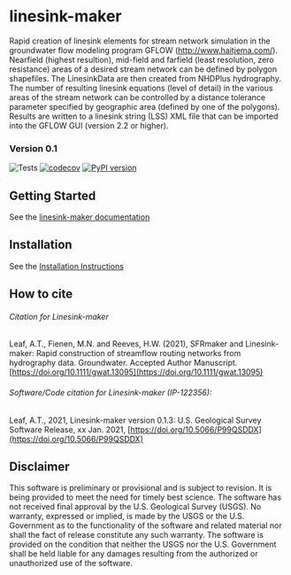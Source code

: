 linesink-maker
===
Rapid creation of linesink elements for stream network simulation in the groundwater flow modeling program GFLOW (<http://www.haitjema.com/>). Nearfield (highest resultion), mid-field and farfield (least resolution, zero resistance) areas of a desired stream network can be defined by polygon shapefiles. The LinesinkData are then created from NHDPlus hydrography. The number of resulting linesink equations (level of detail) in the various areas of the stream network can be controlled by a distance tolerance parameter specified by geographic area (defined by one of the polygons). Results are written to a linesink string (LSS) XML file that can be imported into the GFLOW GUI (version 2.2 or higher).
 
### Version 0.1

![Tests](https://github.com/usgs/linesink-maker/workflows/Tests/badge.svg)
[![codecov](https://codecov.io/gh/usgs/linesink-maker/branch/develop/graph/badge.svg)](https://codecov.io/gh/usgs/linesink-maker)
[![PyPI version](https://badge.fury.io/py/linesink-maker.svg)](https://badge.fury.io/py/linesink-maker)



Getting Started
----------------------------------------------- 
See the [linesink-maker documentation](https://usgs.github.io/linesink-maker/index.html)


Installation
-----------------------------------------------
See the [Installation Instructions](https://usgs.github.io/linesink-maker/latest/installation.html)

How to cite
--------------
###### Citation for Linesink-maker

Leaf, A.T., Fienen, M.N. and Reeves, H.W. (2021), SFRmaker and Linesink‐maker: Rapid construction of streamflow routing networks from hydrography data. Groundwater. Accepted Author Manuscript. [https://doi.org/10.1111/gwat.13095](https://doi.org/10.1111/gwat.13095)

###### Software/Code citation for Linesink-maker (IP-122356):
Leaf, A.T., 2021, Linesink-maker version 0.1.3: U.S. Geological Survey Software Release, xx Jan. 2021, [https://doi.org/10.5066/P99QSDDX](https://doi.org/10.5066/P99QSDDX)

Disclaimer
----------

This software is preliminary or provisional and is subject to revision. It is
being provided to meet the need for timely best science. The software has not
received final approval by the U.S. Geological Survey (USGS). No warranty,
expressed or implied, is made by the USGS or the U.S. Government as to the
functionality of the software and related material nor shall the fact of release
constitute any such warranty. The software is provided on the condition that
neither the USGS nor the U.S. Government shall be held liable for any damages
resulting from the authorized or unauthorized use of the software.